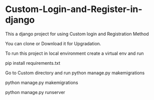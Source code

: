 # Custom-Login-and-Register-in-django
This a django project for using Custom login and Registration Method

You can clone or Download it for Upgradation.

To run this project  in local environment create a virtual env and run 

pip install requirements.txt

Go to Custom directory and run
python manage.py makemigrations

python manage.py makemigrations

python manage.py runserver



